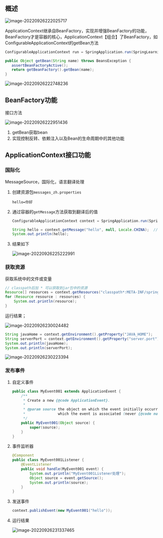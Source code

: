 ## 概述

![image-20220926222025717](https://picgo-1304850123.cos.ap-guangzhou.myqcloud.com/image-20220926222025717.png)

ApplicationContext继承自BeanFactory，实现并增强BeanFactory的功能，BeanFactory才是容器的核心，ApplicationContext【组合】了BeanFactory，如ConfigurableApplicationContext的getBean方法

```java
ConfigurableApplicationContext run = SpringApplication.run(SpringLearningApplication.class, args);
```

```java
public Object getBean(String name) throws BeansException {
   assertBeanFactoryActive();
   return getBeanFactory().getBean(name);
}
```

![image-20220926222748236](https://picgo-1304850123.cos.ap-guangzhou.myqcloud.com/image-20220926222748236.png)



## BeanFactory功能

接口方法

![image-20220926222951436](https://picgo-1304850123.cos.ap-guangzhou.myqcloud.com/image-20220926222951436.png)

1. getBean获取bean
2. 实现控制反转、依赖注入以及Bean的生命周期中的其他功能



## ApplicationContext接口功能

### 国际化

MessageSource，国际化，语言翻译处理

1. 创建资源包`messages_zh.properties`

   ```properties
   hello=你好
   ```

2. 通过容器的`getMessage`方法获取到翻译后的值

   ```java
   ConfigurableApplicationContext context = SpringApplication.run(SpringLearningApplication.class, args);
   
   String hello = context.getMessage("hello", null, Locale.CHINA);  // Locale.CHINA由浏览器携带至后台
   System.out.println(hello);
   ```

3. 结果如下

   ![image-20220926225222991](https://picgo-1304850123.cos.ap-guangzhou.myqcloud.com/image-20220926225222991.png)

### 获取资源

获取系统中的文件或变量

```java
// classpath后加 * 可以获取到jar包中的资源
Resource[] resources = context.getResources("classpath*:META-INF/spring.factories");
for (Resource resource : resources) {
    System.out.println(resource);
}
```

运行结果；

![image-20220926230024482](https://picgo-1304850123.cos.ap-guangzhou.myqcloud.com/image-20220926230024482.png)

```java
String javaHome = context.getEnvironment().getProperty("JAVA_HOME");
String serverPort = context.getEnvironment().getProperty("server.port");
System.out.println(javaHome);
System.out.println(serverPort);
```

![image-20220926230223394](https://picgo-1304850123.cos.ap-guangzhou.myqcloud.com/image-20220926230223394.png)

### 发布事件

1. 自定义事件

   ```java
   public class MyEvent001 extends ApplicationEvent {
       /**
        * Create a new {@code ApplicationEvent}.
        *
        * @param source the object on which the event initially occurred or with
        *               which the event is associated (never {@code null})
        */
       public MyEvent001(Object source) {
           super(source);
       }
   }
   ```

2. 事件监听器

   ```java
   @Component
   public class MyEvent001Listener {
       @EventListener
       public void handle(MyEvent001 event) {
           System.out.println("MyEvent001Listener处理");
           Object source = event.getSource();
           System.out.println(source);
       }
   }
   ```

3. 发送事件

   ```java
   context.publishEvent(new MyEvent001("hello"));
   ```

4. 运行结果

   ![image-20220926231337465](https://picgo-1304850123.cos.ap-guangzhou.myqcloud.com/image-20220926231337465.png)

